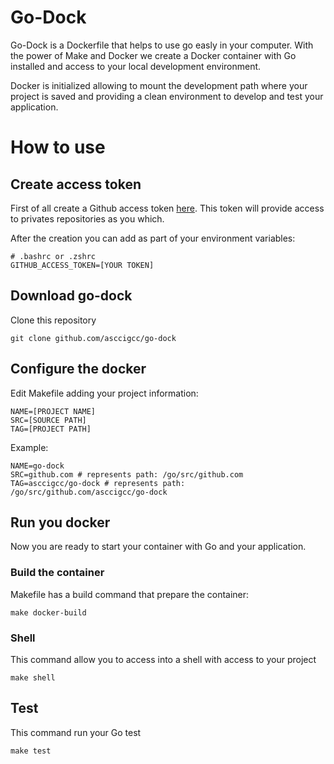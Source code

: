 # Go-Dock

Go-Dock is a Dockerfile that helps to use go easly in your computer. With the power of Make and Docker we create a Docker container with Go installed and access to your local development environment.

Docker is initialized allowing to mount the development path where your project is saved and providing a clean environment to develop and test your application.

# How to use

## Create access token

First of all create a Github access token [here](https://docs.github.com/en/github/authenticating-to-github/creating-a-personal-access-token). This token will provide access to privates repositories as you which.

After the creation you can add as part of your environment variables:

```
# .bashrc or .zshrc
GITHUB_ACCESS_TOKEN=[YOUR TOKEN]
```
## Download go-dock

Clone this repository

```
git clone github.com/asccigcc/go-dock
```
## Configure the docker

Edit Makefile adding your project information:

```
NAME=[PROJECT NAME] 
SRC=[SOURCE PATH]
TAG=[PROJECT PATH]
```

Example:

```
NAME=go-dock 
SRC=github.com # represents path: /go/src/github.com
TAG=asccigcc/go-dock # represents path: /go/src/github.com/asccigcc/go-dock
```
## Run you docker

Now you are ready to start your container with Go and your application. 

### Build the container
Makefile has a build command that prepare the container:

```
make docker-build
```
### Shell

This command allow you to access into a shell with access to your project

```
make shell
```

## Test

This command run your Go test

```
make test
```